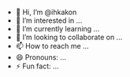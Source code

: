 - 👋 Hi, I’m @ihkakon
- 👀 I’m interested in ...
- 🌱 I’m currently learning ...
- 💞️ I’m looking to collaborate on ...
- 📫 How to reach me ...
- 😄 Pronouns: ...
- ⚡ Fun fact: ...

<!---
ihkakon/ihkakon is a ✨ special ✨ repository because its `README.md` (this file) appears on your GitHub profile.
You can click the Preview link to take a look at your changes.
--->
